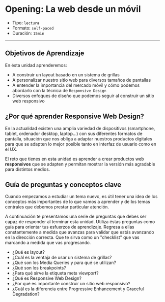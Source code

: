# Opening: La web desde un móvil

- Tipo: `lectura`
- Formato: `self-paced`
- Duración: `15min`

***

## Objetivos de Aprendizaje

En ésta unidad aprenderemos:

- A construir un layout basado en un sistema de grillas
- A personalizar nuestro sitio web para diversos tamaños de pantallas
- A entender la importancia del mercado móvil y cómo podemos abordarlo con la
  técnica de `Responsive Design`
- Diversos enfoques de diseño que podemos seguir al construir un sitio web
  responsivo

## ¿Por qué aprender Responsive Web Design?

En la actualidad existen una amplia variedad de dispositivos (smartphone,
tablet, ordenador desktop, laptop...) con sus diferentes formatos de pantalla,
situación que nos obliga a adaptar nuestros productos digitales para que se
adapten lo mejor posible tanto en interfaz de usuario como en el UX.

El reto que tienes en esta unidad es aprender a crear productos web
**responsivos** que se adapten y permitan mostrar la versión más agradable
para distintos medios.

## Guía de preguntas y conceptos clave

Cuando empezamos a estudiar un tema nuevo, es útil tener una idea de los
conceptos más importantes de lo que vamos a aprender y de los temas centrales
que debemos prestar particular atención.

A continuación te presentamos una serie de preguntas que debes ser capaz de
responder al terminar esta unidad. Utiliza éstas preguntas como guía para
orientar tus esfuerzos de aprendizaje. Regresa a ellas constantemente a
medida que avanzas para validar que estás avanzando en la dirección correcta.
Que te sirva como un "checklist" que vas marcando a medida que vas progresando.

- ¿Qué es layout?
- ¿Cuál es la ventaja de usar un sistema de grillas?
- ¿Qué son los Media Queries y para qué se utilizan?
- ¿Qué son los breakpoints?
- ¿Para qué sirve la etiqueta meta viewport?
- ¿Qué es Responsive Web Design?
- ¿Por qué es importante construir un sitio web responsivo?
- ¿Cuál es la diferencia entre Progressive Enhancement y Graceful Degradation?
